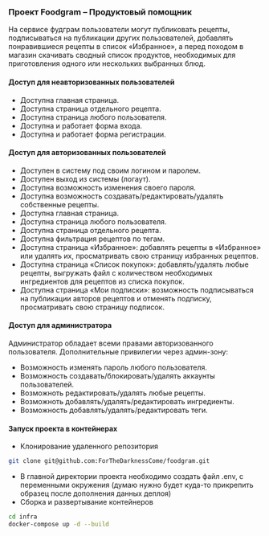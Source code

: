 ### Проект Foodgram – Продуктовый помощник
На сервисе фудграм пользователи могут публиковать рецепты, подписываться 
на публикации других пользователей, добавлять понравившиеся рецепты в список
«Избранное», а перед походом в магазин скачивать сводный список 
продуктов, необходимых для приготовления одного или нескольких выбранных блюд.

#### Доступ для неавторизованных пользователей
- Доступна главная страница.
- Доступна страница отдельного рецепта.
- Доступна страница любого пользователя.
- Доступна и работает форма входа.
- Доступна и работает форма регистрации.
#### Доступ для авторизованных пользователей
- Доступен в систему под своим логином и паролем.
- Доступен выход из системы (логаут).
- Доступна возможность изменения своего пароля.
- Доступна возможность создавать/редактировать/удалять собственные рецепты.
- Доступна главная страница.
- Доступна страница любого пользователя.
- Доступна страница отдельного рецепта.
- Доступна фильтрация рецептов по тегам.
- Доступна страница «Избранное»: добавлять рецепты в «Избранное» или удалять их, просматривать свою страницу избранных рецептов.
- Доступна страница «Список покупок»: добавлять/удалять любые рецепты, выгружать файл с количеством необходимых ингредиентов для рецептов из списка покупок.
- Доступна страница «Мои подписки»: возможность подписываться на публикации авторов рецептов и отменять подписку, просматривать свою страницу подписок.
#### Доступ для администратора
Администратор обладает всеми правами авторизованного пользователя.
Дополнительные привилегии через админ-зону:
- Возможность изменять пароль любого пользователя.
- Возможность создавать/блокировать/удалять аккаунты пользователей.
- Возможноть редактировать/удалять любые рецепты.
- Возможноть добавлять/удалять/редактировать ингредиенты.
- Возможность добавлять/удалять/редактировать теги.

#### Запуск проекта в контейнерах

- Клонирование удаленного репозитория
```bash
git clone git@github.com:ForTheDarknessCome/foodgram.git
```
- В главной директории проекта необходимо создать файл .env, с переменными окружения (думаю нужно будет куда-то прикрепить образец после дополнения данных деплоя)
- Сборка и развертывание контейнеров
```bash
cd infra
docker-compose up -d --build
```